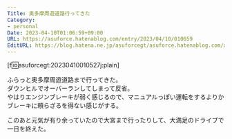 ```yaml
---
Title: 奥多摩周遊道路行ってきた
Category:
- personal
Date: 2023-04-10T01:06:59+09:00
URL: https://asuforce.hatenablog.com/entry/2023/04/10/010659
EditURL: https://blog.hatena.ne.jp/asuforcegt/asuforce.hatenablog.com/atom/entry/4207112889979691752
---
```


[f:id:asuforcegt:20230410010527j:plain]

ふらっと奥多摩周遊道路まで行ってきた。  
ダウンヒルでオーバーランしてしまって反省。  
やはりエンジンブレーキが弱く感じるので、マニュアルっぽい運転をするよりかブレーキに頼らざるを得ない感じがする。  

このあと元気が有り余っていたので大宮まで行ったりして、大満足のドライブで一日を終えた。  
